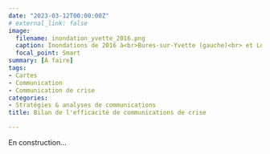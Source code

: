```yaml
---
date: "2023-03-12T00:00:00Z"
# external_link: false
image:
  filename: inondation_yvette_2016.png
  caption: Inondations de 2016 à<br>Bures-sur-Yvette (gauche)<br> et Longjumeau (droite)
  focal_point: Smart
summary: [À faire]
tags:
- Cartes
- Communication
- Communication de crise
categories: 
- Stratégies & analyses de communications
title: Bilan de l'efficacité de communications de crise

---
```


En construction...

